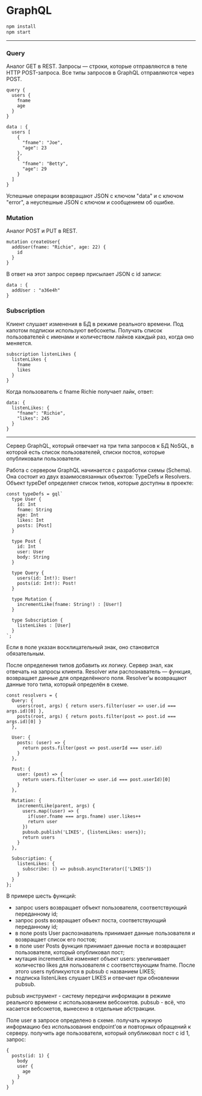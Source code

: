 # GraphQL

``` bash
npm install
npm start
```

---

### Query 
Аналог GET в REST. Запросы — строки, которые отправляются в теле HTTP POST-запроса. Все типы запросов в GraphQL отправляются через POST.

```
query {
  users {
    fname
    age
  }
}
```

```
data : {
  users [
    {
      "fname": "Joe",
      "age": 23
    },
    {
      "fname": "Betty",
      "age": 29
    }
  ]
}
```

Успешные операции возвращают JSON с ключом "data" и с ключом "error", а неуспешные JSON с ключом и сообщением об ошибке.


### Mutation 
Аналог POST и PUT в REST.

```
mutation createUser{
  addUser(fname: "Richie", age: 22) {
    id
  }
}
```

В ответ на этот запрос сервер присылает JSON с id записи:

```
data : {
  addUser : "a36e4h"
}
```


### Subscription 
Клиент слушает изменения в БД в режиме реального времени. Под капотом подписки используют вебсокеты.
Получать список пользователей с именами и количеством лайков каждый раз, когда оно меняется.

```
subscription listenLikes {
  listenLikes {
    fname
    likes
  }
}
```

Когда пользователь с fname Richie получает лайк, ответ:

```
data: {
  listenLikes: {
    "fname": "Richie",
    "likes": 245
  }
}
```

---

Сервер GraphQL, который отвечает на три типа запросов к БД NoSQL, в которой есть список пользователей, списки постов, которые опубликовали пользователи.

Работа с сервером GraphQL начинается с разработки схемы (Schema). Она состоит из двух взаимосвязанных объектов: TypeDefs и Resolvers. Объект typeDef определяет список типов, которые доступны в проекте:

```
const typeDefs = gql`
  type User {
    id: Int
    fname: String
    age: Int
    likes: Int
    posts: [Post]
  }

  type Post {
    id: Int
    user: User
    body: String
  }

  type Query {
    users(id: Int!): User!
    posts(id: Int!): Post!
  }

  type Mutation {
    incrementLike(fname: String!) : [User!]
  }

  type Subscription {
    listenLikes : [User]
  }
`;
```

Если в поле указан восклицательный знак, оно становится обязательным.

После определения типов добавить их логику. Cервер знал, как отвечать на запросы клиента.
Resolver или распознаватель — функция, возвращает данные для определённого поля. Resolver’ы возвращают данные того типа, который определён в схеме.

```
const resolvers = {
  Query: {
    users(root, args) { return users.filter(user => user.id === args.id)[0] },
    posts(root, args) { return posts.filter(post => post.id === args.id)[0] }
  },

  User: {
    posts: (user) => {
      return posts.filter(post => post.userId === user.id)
    }
  },

  Post: {
    user: (post) => {
      return users.filter(user => user.id === post.userId)[0]
    }
  },

  Mutation: {
    incrementLike(parent, args) {
      users.map((user) => {
        if(user.fname === args.fname) user.likes++
        return user
      })
      pubsub.publish('LIKES', {listenLikes: users});
      return users
    }
  },

  Subscription: {
    listenLikes: {
      subscribe: () => pubsub.asyncIterator(['LIKES'])
    }
  }
};
```

В примере шесть функций:
- запрос users возвращает объект пользователя, соответствующий переданному id;
- запрос posts возвращает объект поста, соответствующий переданному id;
- в поле posts User распознаватель принимает данные пользователя и возвращает список его постов;
- в поле user Posts функция принимает данные поста и возвращает пользователя, который опубликовал пост;
- мутация incrementLike изменяет объект users: увеличивает количество likes для пользователя с соответствующим fname. После этого users публикуются в pubsub с названием LIKES;
- подписка listenLikes слушает LIKES и отвечает при обновлении pubsub.


pubsub инструмент - систему передачи информации в режиме реального времени с использованием вебсокетов. pubsub - всё, что касается вебсокетов, вынесено в отдельные абстракции.


Поле user в запросе определено в схеме. получать нужную информацию без использования endpoint’ов и повторных обращений к серверу.
получить age пользователя, который опубликовал пост с id 1, запрос:

```
{
  posts(id: 1) {
    body
    user {
      age
    }
  }
}
```

